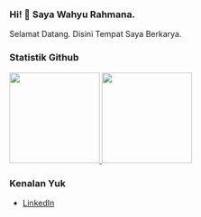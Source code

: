 ### Hi! 👋 Saya Wahyu Rahmana.

Selamat Datang.
Disini Tempat Saya Berkarya.
  
### Statistik Github
<p align="left">
<a href="https://github.com/wahyurahmana">
  <img height="160em" src="https://github-readme-stats-eight-theta.vercel.app/api?username=wahyurahmana&show_icons=true&theme=algolia&include_all_commits=true&count_private=true"/>
  <img height="160em" src="https://github-readme-stats-eight-theta.vercel.app/api/top-langs/?username=wahyurahmana&layout=compact&langs_count=8&theme=algolia"/>
</a>
</p>

### Kenalan Yuk
- <a href="https://www.linkedin.com/in/wahyu-rahmana/">LinkedIn</a>
